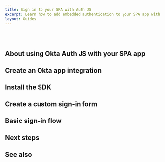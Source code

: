 ```yaml
---
title: Sign in to your SPA with Auth JS
excerpt: Learn how to add embedded authentication to your SPA app with Okta Auth JS.
layout: Guides
---
```


<ApiLifecycle access="ie" /><br>
<ApiLifecycle access="Limited GA" /><br>

<StackSelector />

<StackSnippet snippet="nutrition" />

## About using Okta Auth JS with your SPA app

<StackSnippet snippet="intro" />

## Create an Okta app integration

<StackSnippet snippet="create-app-integration" />

## Install the SDK

<StackSnippet snippet="download-sample" />

## Create a custom sign-in form

<StackSnippet snippet="sign-in-form" />

## Basic sign-in flow

<StackSnippet snippet="basic-sign-in" />


## Next steps

<StackSnippet snippet="next-steps" />

## See also

<StackSnippet snippet="see-also" />
